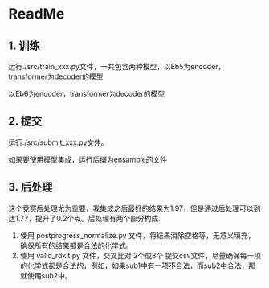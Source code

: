 # ReadMe

## 1. 训练

运行./src/train_xxx.py文件，一共包含两种模型，以Eb5为encoder，transformer为decoder的模型

以Eb6为encoder，transformer为decoder的模型

## 2. 提交

运行./src/submit_xxx.py文件。

如果要使用模型集成，运行后缀为ensamble的文件

## 3. 后处理

这个竞赛后处理尤为重要，我集成之后最好的结果为1.97，但是通过后处理可以到达1.77，提升了0.2个点。后处理有两个部分构成.

1. 使用 postprogress_normalize.py 文件，将结果消除空格等，无意义填充，确保所有的结果都是合法的化学式。
2. 使用 valid_rdkit.py 文件，交叉比对 2个或3个 提交csv文件，尽量确保每一项的化学式都是合法的，例如，如果sub1中有一项不合法，而sub2中合法，那就使用sub2中。
